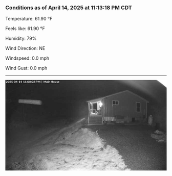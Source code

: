 ### Conditions as of April 14, 2025 at 11:13:18 PM CDT 

Temperature: 61.90 &deg;F

Feels like: 61.90 &deg;F

Humidity: 79%

Wind Direction: NE

Windspeed: 0.0 mph

Wind Gust: 0.0 mph

---

<img src="./images/latest.jpeg"/>

